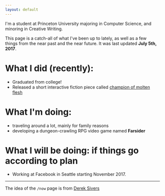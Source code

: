 ```yaml
---
layout: default
---
```


I'm a student at Princeton University majoring in Computer Science, and minoring in Creative Writing.

This page is a catch-all of what I've been up to lately, as well as a few things from the near past and the near future. It was last updated **July 5th, 2017**.

# What I did (recently):

* Graduated from college!
* Released a short interactive fiction piece called [champion of molten flesh](https://amorphous.itch.io/champion)

# What I'm doing:

* traveling around a lot, mainly for family reasons
* developing a dungeon-crawling RPG video game named **Farsider**

# What I will be doing: <span class='small'>if things go according to plan</span>

* Working at Facebook in Seattle starting November 2017.

---

The idea of the `/now` page is from [Derek Sivers](https://sivers.org/nowff)
